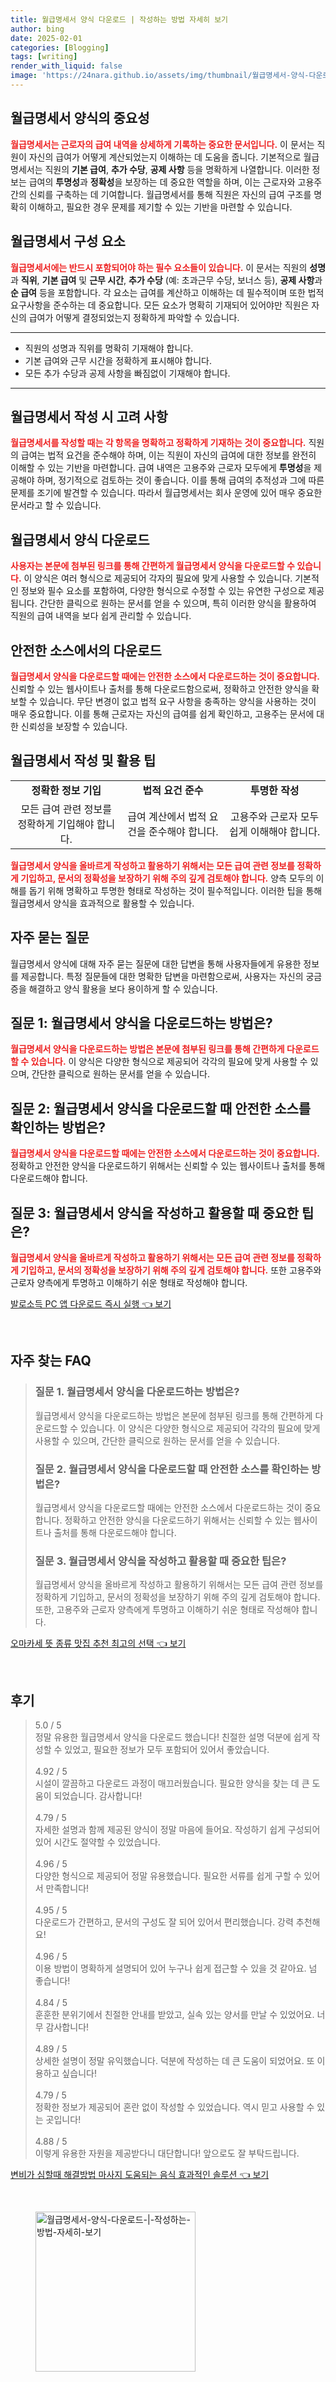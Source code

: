 ```yaml
---
title: 월급명세서 양식 다운로드 | 작성하는 방법 자세히 보기
author: bing
date: 2025-02-01
categories: [Blogging]
tags: [writing]
render_with_liquid: false
image: 'https://24nara.github.io/assets/img/thumbnail/월급명세서-양식-다운로드-|-작성하는-방법-자세히-보기.webp'
---
```



<h2 id='월급명세서_양식의_중요성'>월급명세서 양식의 중요성</h2>

<p><b><span style="color: #ee2323;">월급명세서는 근로자의 급여 내역을 상세하게 기록하는 중요한 문서입니다.</span></b> 이 문서는 직원이 자신의 급여가 어떻게 계산되었는지 이해하는 데 도움을 줍니다. 기본적으로 월급명세서는 직원의 <b>기본 급여</b>, <b>추가 수당</b>, <b>공제 사항</b> 등을 명확하게 나열합니다. 이러한 정보는 급여의 <b>투명성</b>과 <b>정확성</b>을 보장하는 데 중요한 역할을 하며, 이는 근로자와 고용주 간의 신뢰를 구축하는 데 기여합니다. 월급명세서를 통해 직원은 자신의 급여 구조를 명확히 이해하고, 필요한 경우 문제를 제기할 수 있는 기반을 마련할 수 있습니다.</p>

<h2 id='월급명세서_구성요소'>월급명세서 구성 요소</h2>

<p><b><span style="color: #ee2323;">월급명세서에는 반드시 포함되어야 하는 필수 요소들이 있습니다.</span></b> 이 문서는 직원의 <b>성명</b>과 <b>직위</b>, <b>기본 급여</b> 및 <b>근무 시간</b>, <b>추가 수당</b> (예: 초과근무 수당, 보너스 등), <b>공제 사항</b>과 <b>순 급여</b> 등을 포함합니다. 각 요소는 급여를 계산하고 이해하는 데 필수적이며 또한 법적 요구사항을 준수하는 데 중요합니다. 모든 요소가 명확히 기재되어 있어야만 직원은 자신의 급여가 어떻게 결정되었는지 정확하게 파악할 수 있습니다.</p>

<hr />

<ul>
    <li>직원의 성명과 직위를 명확히 기재해야 합니다.</li>
    <li>기본 급여와 근무 시간을 정확하게 표시해야 합니다.</li>
    <li>모든 추가 수당과 공제 사항을 빠짐없이 기재해야 합니다.</li>
</ul>

<hr />

<h2 id='월급명세서_작성_시_고려사항'>월급명세서 작성 시 고려 사항</h2>

<p><b><span style="color: #ee2323;">월급명세서를 작성할 때는 각 항목을 명확하고 정확하게 기재하는 것이 중요합니다.</span></b> 직원의 급여는 법적 요건을 준수해야 하며, 이는 직원이 자신의 급여에 대한 정보를 완전히 이해할 수 있는 기반을 마련합니다. 급여 내역은 고용주와 근로자 모두에게 <b>투명성</b>을 제공해야 하며, 정기적으로 검토하는 것이 좋습니다. 이를 통해 급여의 추적성과 그에 따른 문제를 조기에 발견할 수 있습니다. 따라서 월급명세서는 회사 운영에 있어 매우 중요한 문서라고 할 수 있습니다.</p>

<h2 id='월급명세서_양식_다운로드'>월급명세서 양식 다운로드</h2>

<p><b><span style="color: #ee2323;">사용자는 본문에 첨부된 링크를 통해 간편하게 월급명세서 양식을 다운로드할 수 있습니다.</span></b> 이 양식은 여러 형식으로 제공되어 각자의 필요에 맞게 사용할 수 있습니다. 기본적인 정보와 필수 요소를 포함하여, 다양한 형식으로 수정할 수 있는 유연한 구성으로 제공됩니다. 간단한 클릭으로 원하는 문서를 얻을 수 있으며, 특히 이러한 양식을 활용하여 직원의 급여 내역을 보다 쉽게 관리할 수 있습니다.</p>

<h2 id='안전한_소스에서의_다운로드'>안전한 소스에서의 다운로드</h2>

<p><b><span style="color: #ee2323;">월급명세서 양식을 다운로드할 때에는 안전한 소스에서 다운로드하는 것이 중요합니다.</span></b> 신뢰할 수 있는 웹사이트나 출처를 통해 다운로드함으로써, 정확하고 안전한 양식을 확보할 수 있습니다. 무단 변경이 없고 법적 요구 사항을 충족하는 양식을 사용하는 것이 매우 중요합니다. 이를 통해 근로자는 자신의 급여를 쉽게 확인하고, 고용주는 문서에 대한 신뢰성을 보장할 수 있습니다.</p>

<h2 id='월급명세서_작성_및_활용_팁'>월급명세서 작성 및 활용 팁</h2>

<table>
    <tr>
        <td style="text-align: center; height: 17px;"><b>정확한 정보 기입</b></td>
        <td style="text-align: center; height: 17px;"><b>법적 요건 준수</b></td>
        <td style="text-align: center; height: 17px;"><b>투명한 작성</b></td>
    </tr>
    <tr>
        <td style="text-align: center; height: 17px;">모든 급여 관련 정보를 정확하게 기입해야 합니다.</td>
        <td style="text-align: center; height: 17px;">급여 계산에서 법적 요건을 준수해야 합니다.</td>
        <td style="text-align: center; height: 17px;">고용주와 근로자 모두 쉽게 이해해야 합니다.</td>
    </tr>
</table>

<p><b><span style="color: #ee2323;">월급명세서 양식을 올바르게 작성하고 활용하기 위해서는 모든 급여 관련 정보를 정확하게 기입하고, 문서의 정확성을 보장하기 위해 주의 깊게 검토해야 합니다.</span></b> 양측 모두의 이해를 돕기 위해 명확하고 투명한 형태로 작성하는 것이 필수적입니다. 이러한 팁을 통해 월급명세서 양식을 효과적으로 활용할 수 있습니다.</p>

<h2 id='자주_묻는_질문'>자주 묻는 질문</h2>

<p>월급명세서 양식에 대해 자주 묻는 질문에 대한 답변을 통해 사용자들에게 유용한 정보를 제공합니다. 특정 질문들에 대한 명확한 답변을 마련함으로써, 사용자는 자신의 궁금증을 해결하고 양식 활용을 보다 용이하게 할 수 있습니다.</p>

<h2 id='질문_1'>질문 1: 월급명세서 양식을 다운로드하는 방법은?</h2>

<p><b><span style="color: #ee2323;">월급명세서 양식을 다운로드하는 방법은 본문에 첨부된 링크를 통해 간편하게 다운로드할 수 있습니다.</span></b> 이 양식은 다양한 형식으로 제공되어 각각의 필요에 맞게 사용할 수 있으며, 간단한 클릭으로 원하는 문서를 얻을 수 있습니다.</p>

<h2 id='질문_2'>질문 2: 월급명세서 양식을 다운로드할 때 안전한 소스를 확인하는 방법은?</h2>

<p><b><span style="color: #ee2323;">월급명세서 양식을 다운로드할 때에는 안전한 소스에서 다운로드하는 것이 중요합니다.</span></b> 정확하고 안전한 양식을 다운로드하기 위해서는 신뢰할 수 있는 웹사이트나 출처를 통해 다운로드해야 합니다.</p>

<h2 id='질문_3'>질문 3: 월급명세서 양식을 작성하고 활용할 때 중요한 팁은?</h2>

<p><b><span style="color: #ee2323;">월급명세서 양식을 올바르게 작성하고 활용하기 위해서는 모든 급여 관련 정보를 정확하게 기입하고, 문서의 정확성을 보장하기 위해 주의 깊게 검토해야 합니다.</span></b> 또한 고용주와 근로자 양측에게 투명하고 이해하기 쉬운 형태로 작성해야 합니다.</p>


<p><a class="click-button" title="발로소득 PC 앱 다운로드 즉시 실행" href="https://24nara.github.io/posts/%EB%B0%9C%EB%A1%9C%EC%86%8C%EB%93%9D-PC-%EC%95%B1-%EB%8B%A4%EC%9A%B4%EB%A1%9C%EB%93%9C-%EC%A6%89%EC%8B%9C-%EC%8B%A4%ED%96%89/" rel="dofollow">발로소득 PC 앱 다운로드 즉시 실행 👈 보기</a></p><br>
<h2 id='자주_찾는_FAQ'>자주 찾는 FAQ</h2>
<div itemscope="" itemtype="https://schema.org/FAQPage"> 
<blockquote> 
<div itemscope="" itemprop="mainEntity" itemtype="https://schema.org/Question"> 
<h3 itemprop="name">질문 1. 월급명세서 양식을 다운로드하는 방법은? </h3> 
<div itemscope="" itemprop="acceptedAnswer" itemtype="https://schema.org/Answer"> 
<span itemprop="text"> 
<p>월급명세서 양식을 다운로드하는 방법은 본문에 첨부된 링크를 통해 간편하게 다운로드할 수 있습니다. 이 양식은 다양한 형식으로 제공되어 각각의 필요에 맞게 사용할 수 있으며, 간단한 클릭으로 원하는 문서를 얻을 수 있습니다.</p> 
</span> 
</div> 
</div> 
<div itemscope="" itemprop="mainEntity" itemtype="https://schema.org/Question"> 
<h3 itemprop="name">질문 2. 월급명세서 양식을 다운로드할 때 안전한 소스를 확인하는 방법은? </h3> 
<div itemscope="" itemprop="acceptedAnswer" itemtype="https://schema.org/Answer"> 
<span itemprop="text"> 
<p>월급명세서 양식을 다운로드할 때에는 안전한 소스에서 다운로드하는 것이 중요합니다. 정확하고 안전한 양식을 다운로드하기 위해서는 신뢰할 수 있는 웹사이트나 출처를 통해 다운로드해야 합니다.</p> 
</span> 
</div> 
</div> 
<div itemscope="" itemprop="mainEntity" itemtype="https://schema.org/Question"> 
<h3 itemprop="name">질문 3. 월급명세서 양식을 작성하고 활용할 때 중요한 팁은? </h3> 
<div itemscope="" itemprop="acceptedAnswer" itemtype="https://schema.org/Answer"> 
<span itemprop="text"> 
<p>월급명세서 양식을 올바르게 작성하고 활용하기 위해서는 모든 급여 관련 정보를 정확하게 기입하고, 문서의 정확성을 보장하기 위해 주의 깊게 검토해야 합니다. 또한, 고용주와 근로자 양측에게 투명하고 이해하기 쉬운 형태로 작성해야 합니다.</p> 
</span> 
</div> 
</div> 
</blockquote> 
</div>
<p><a class="click-button" title="오마카세 뜻 종류 맛집 추천 최고의 선택" href="https://24nara.github.io/posts/%EC%98%A4%EB%A7%88%EC%B9%B4%EC%84%B8-%EB%9C%BB-%EC%A2%85%EB%A5%98-%EB%A7%9B%EC%A7%91-%EC%B6%94%EC%B2%9C-%EC%B5%9C%EA%B3%A0%EC%9D%98-%EC%84%A0%ED%83%9D/" rel="dofollow">오마카세 뜻 종류 맛집 추천 최고의 선택 👈 보기</a></p><br>
<h2 id='후기'>후기</h2>
<div itemscope itemtype="https://schema.org/Product">
  <blockquote>
  <div itemprop="review" itemscope itemtype="https://schema.org/Review">
      <div itemprop="reviewRating" itemscope itemtype="https://schema.org/Rating"> <span itemprop="ratingValue">5.0</span> / <span itemprop="bestRating">5</span> </div>
      <span itemprop="reviewBody">정말 유용한 월급명세서 양식을 다운로드 했습니다! 친절한 설명 덕분에 쉽게 작성할 수 있었고, 필요한 정보가 모두 포함되어 있어서 좋았습니다.</span>
  </div>
  <br>
  <div itemprop="review" itemscope itemtype="https://schema.org/Review">
      <div itemprop="reviewRating" itemscope itemtype="https://schema.org/Rating"> <span itemprop="ratingValue">4.92</span> / <span itemprop="bestRating">5</span> </div>
      <span itemprop="reviewBody">시설이 깔끔하고 다운로드 과정이 매끄러웠습니다. 필요한 양식을 찾는 데 큰 도움이 되었습니다. 감사합니다!</span>
  </div>
  <br>
  <div itemprop="review" itemscope itemtype="https://schema.org/Review">
      <div itemprop="reviewRating" itemscope itemtype="https://schema.org/Rating"> <span itemprop="ratingValue">4.79</span> / <span itemprop="bestRating">5</span> </div>
      <span itemprop="reviewBody">자세한 설명과 함께 제공된 양식이 정말 마음에 들어요. 작성하기 쉽게 구성되어 있어 시간도 절약할 수 있었습니다.</span>
  </div>
  <br>
  <div itemprop="review" itemscope itemtype="https://schema.org/Review">
      <div itemprop="reviewRating" itemscope itemtype="https://schema.org/Rating"> <span itemprop="ratingValue">4.96</span> / <span itemprop="bestRating">5</span> </div>
      <span itemprop="reviewBody">다양한 형식으로 제공되어 정말 유용했습니다. 필요한 서류를 쉽게 구할 수 있어서 만족합니다!</span>
  </div>
  <br>
  <div itemprop="review" itemscope itemtype="https://schema.org/Review">
      <div itemprop="reviewRating" itemscope itemtype="https://schema.org/Rating"> <span itemprop="ratingValue">4.95</span> / <span itemprop="bestRating">5</span> </div>
      <span itemprop="reviewBody">다운로드가 간편하고, 문서의 구성도 잘 되어 있어서 편리했습니다. 강력 추천해요!</span>
  </div>
  <br>
  <div itemprop="review" itemscope itemtype="https://schema.org/Review">
      <div itemprop="reviewRating" itemscope itemtype="https://schema.org/Rating"> <span itemprop="ratingValue">4.96</span> / <span itemprop="bestRating">5</span> </div>
      <span itemprop="reviewBody">이용 방법이 명확하게 설명되어 있어 누구나 쉽게 접근할 수 있을 것 같아요. 넘 좋습니다!</span>
  </div>
  <br>
  <div itemprop="review" itemscope itemtype="https://schema.org/Review">
      <div itemprop="reviewRating" itemscope itemtype="https://schema.org/Rating"> <span itemprop="ratingValue">4.84</span> / <span itemprop="bestRating">5</span> </div>
      <span itemprop="reviewBody">훈훈한 분위기에서 친절한 안내를 받았고, 실속 있는 양서를 만날 수 있었어요. 너무 감사합니다!</span>
  </div>
  <br>
  <div itemprop="review" itemscope itemtype="https://schema.org/Review">
      <div itemprop="reviewRating" itemscope itemtype="https://schema.org/Rating"> <span itemprop="ratingValue">4.89</span> / <span itemprop="bestRating">5</span> </div>
      <span itemprop="reviewBody">상세한 설명이 정말 유익했습니다. 덕분에 작성하는 데 큰 도움이 되었어요. 또 이용하고 싶습니다!</span>
  </div>
  <br>
  <div itemprop="review" itemscope itemtype="https://schema.org/Review">
      <div itemprop="reviewRating" itemscope itemtype="https://schema.org/Rating"> <span itemprop="ratingValue">4.79</span> / <span itemprop="bestRating">5</span> </div>
      <span itemprop="reviewBody">정확한 정보가 제공되어 혼란 없이 작성할 수 있었습니다. 역시 믿고 사용할 수 있는 곳입니다!</span>
  </div>
  <br>
  <div itemprop="review" itemscope itemtype="https://schema.org/Review">
      <div itemprop="reviewRating" itemscope itemtype="https://schema.org/Rating"> <span itemprop="ratingValue">4.88</span> / <span itemprop="bestRating">5</span> </div>
      <span itemprop="reviewBody">이렇게 유용한 자원을 제공받다니 대단합니다! 앞으로도 잘 부탁드립니다.</span>
  </div>
  </blockquote>
</div>
<p><a class="click-button" title="변비가 심할때 해결방법 마사지 도움되는 음식 효과적인 솔루션" href="https://24nara.github.io/posts/%EB%B3%80%EB%B9%84%EA%B0%80-%EC%8B%AC%ED%95%A0%EB%95%8C-%ED%95%B4%EA%B2%B0%EB%B0%A9%EB%B2%95-%EB%A7%88%EC%82%AC%EC%A7%80-%EB%8F%84%EC%9B%80%EB%90%98%EB%8A%94-%EC%9D%8C%EC%8B%9D-%ED%9A%A8%EA%B3%BC%EC%A0%81%EC%9D%B8-%EC%86%94%EB%A3%A8%EC%85%98/" rel="dofollow">변비가 심할때 해결방법 마사지 도움되는 음식 효과적인 솔루션 👈 보기</a></p><br>
<figure class="image"><img src="https://24nara.github.io/assets/img/thumbnail/월급명세서-양식-다운로드-|-작성하는-방법-자세히-보기.webp" alt="월급명세서-양식-다운로드-|-작성하는-방법-자세히-보기" width="256" height="256"></figure>